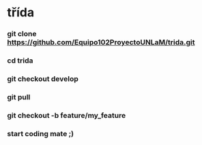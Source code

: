 # třída

### git clone https://github.com/Equipo102ProyectoUNLaM/trida.git
### cd trida
### git checkout develop
### git pull
### git checkout -b feature/my_feature
### start coding mate ;)
